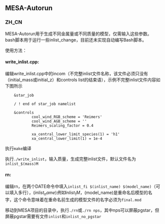 ## MESA-Autorun
### ZH_CN
MESA-Autorun用于生成不同金属量或不同质量的模型，仅需输入这些参数。
bash脚本用于运行一些inlist_change，目前还未实现自动编写Bash脚本。

使用方法：

#### write_inlist.cpp:

编辑write_inlist.cpp中的incom（不完整inlist文件名称，该文件必须只没有（initial_mass或initial_z）和controls list的结束语），示例不完整inlist文件内容如下图所示
       
        &star_job

        / ! end of star_job namelist

        &controls
                cool_wind_RGB_scheme = 'Reimers'
                cool_wind_AGB_scheme = ''
                Reimers_scaling_factor = 0.4

                xa_central_lower_limit_species(1) = 'h1'
                xa_central_lower_limit(1) = 1e-4

执行`make`编译

执行`./write_inlist`，输入质量，生成完整inlist文件，默认文件名为`inlist_$(mass)M`

#### rn:

编辑rn，在两个DATE命令中填入`inlist_fi $(inlist_name) $(model_name)`（可以填入多行），$(inlist_name)例如inlist_1M，$(model_name)是重命名后模型的名字，这个命令意味着在重命名前生成的模型文件的名字必须为`final.mod`

移动到MESA项目的目录中，执行`./rn`或`./rn nps`，其中nps可以屏蔽pgstar，但屏蔽pgstar需要有文件`inlist`和`inlist_no_pgstar`
